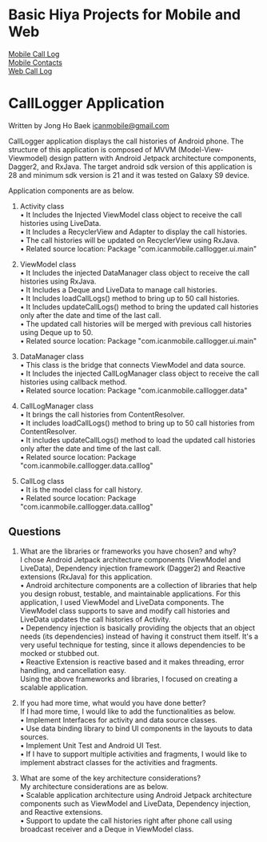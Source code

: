 # Basic Hiya Projects for Mobile and Web
[Mobile Call Log](https://github.com/hiyainc/mobile-basic-projects/wiki/Mobile-Call-Log-App)    
[Mobile Contacts](https://github.com/hiyainc/mobile-basic-projects/wiki/Mobile-Contacts-App)   
[Web Call Log](https://github.com/hiyainc/mobile-basic-projects/wiki/Web-Call-Log)  

# CallLogger Application
Written by Jong Ho Baek
icanmobile@gmail.com

CallLogger application displays the call histories of Android phone. 
The structure of this application is composed of MVVM (Model-View-Viewmodel) design pattern with Android Jetpack architecture components, Dagger2, and RxJava. The target android sdk version of this application is 28 and minimum sdk version is 21 and it was tested on Galaxy S9 device.

Application components are as below.  
1. Activity class  
• It Includes the Injected ViewModel class object to receive the call histories using LiveData.  
• It Includes a RecyclerView and Adapter to display the call histories.  
• The call histories will be updated on RecyclerView using RxJava.  
• Related source location: Package "com.icanmobile.calllogger.ui.main"  
  
2. ViewModel class  
• It Includes the injected DataManager class object to receive the call histories using RxJava.  
• It Includes a Deque and LiveData to manage call histories.  
• It Includes loadCallLogs() method to bring up to 50 call histories.  
• It Includes updateCallLogs() method to bring the updated call histories only after the date and time of the last call.  
• The updated call histories will be merged with previous call histories using Deque up to 50.  
• Related source location: Package "com.icanmobile.calllogger.ui.main"  
  
3. DataManager class  
• This class is the bridge that connects ViewModel and data source.  
• It Includes the injected CallLogManager class object to receive the call histories using callback method.  
• Related source location: Package "com.icanmobile.calllogger.data"  
  
4. CallLogManager class  
• It brings the call histories from ContentResolver.  
• It includes loadCallLogs() method to bring up to 50 call histories from ContentResolver.  
• It includes updateCallLogs() method to load the updated call histories only after the date and time of the last call.  
• Related source location: Package "com.icanmobile.calllogger.data.calllog"  
  
5. CallLog class  
• It is the model class for call history.  
• Related source location: Package "com.icanmobile.calllogger.data.calllog"  
  
## Questions  
1. What are the libraries or frameworks you have chosen? and why?  
I chose Android Jetpack architecture components (ViewModel and LiveData), Dependency injection framework (Dagger2) and Reactive extensions (RxJava) for this application.  
    • Android architecture components are a collection of libraries that help you design robust, testable, and maintainable applications. For this application, I used ViewModel and LiveData components. The ViewModel class supports to save and modify call histories and LiveData updates the call histories of Activity.  
    • Dependency injection is basically providing the objects that an object needs (its dependencies) instead of having it construct them itself. It's a very useful technique for testing, since it allows dependencies to be mocked or stubbed out.  
    • Reactive Extension is reactive based and it makes threading, error handling, and cancellation easy.  
Using the above frameworks and libraries, I focused on creating a scalable application.  
  
2. If you had more time, what would you have done better?  
If I had more time, I would like to add the functionalities as below.  
    • Implement Interfaces for activity and data source classes.  
    • Use data binding library to bind UI components in the layouts to data sources.  
    • Implement Unit Test and Android UI Test.  
    • If I have to support multiple activities and fragments, I would like to implement abstract classes for the activities and fragments.    
3. What are some of the key architecture considerations?  
My architecture considerations are as below.  
    • Scalable application architecture using Android Jetpack architecture components such as ViewModel and LiveData, Dependency injection, and Reactive extensions.  
    • Support to update the call histories right after phone call using broadcast receiver and a Deque in ViewModel class.  
